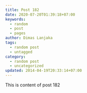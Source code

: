 ```yaml
---
title: Post 182
date: 2020-07-20T01:39:18+07:00
keywords:
  - random
  - post
  - pages
author: Dimas Lanjaka
tags:
  - random post
  - untagged
category:
  - random post
  - uncategorized
updated: 2014-04-19T20:33:14+07:00
---
```

This is content of post 182